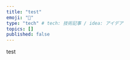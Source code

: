 ```yaml
---
title: "test"
emoji: "👏"
type: "tech" # tech: 技術記事 / idea: アイデア
topics: []
published: false
---
```

test